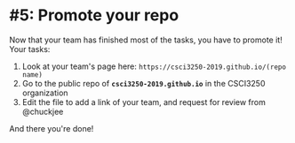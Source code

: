 # #5: Promote your repo

Now that your team has finished most of the tasks, you have to promote it! Your tasks:

1. Look at your team's page here: `https://csci3250-2019.github.io/(repo name)`
2. Go to the public repo of **`csci3250-2019.github.io`** in the CSCI3250 organization
3. Edit the file to add a link of your team, and request for review from @chuckjee

And there you're done!

